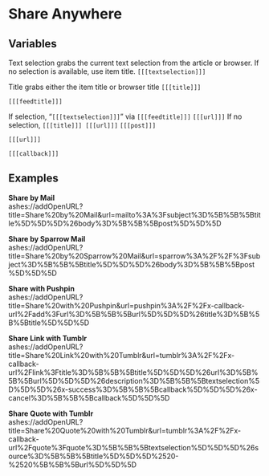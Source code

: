 # Share Anywhere

## Variables

Text selection grabs the current text selection from the article or browser. If no selection is available, use item title.
``[[[textselection]]]``

Title grabs either the item title or browser title
``[[[title]]]``

``[[[feedtitle]]]``

If selection, “``[[[textselection]]]``” via ``[[[feedtitle]]]`` ``[[[url]]]``
If no selection, ``[[[title]]] [[[url]]]``
``[[[post]]]``

``[[[url]]]``

``[[[callback]]]``

## Examples

**Share by Mail**  
ashes://addOpenURL?title=Share%20by%20Mail&url=mailto%3A%3Fsubject%3D%5B%5B%5Btitle%5D%5D%5D%26body%3D%5B%5B%5Bpost%5D%5D%5D

**Share by Sparrow Mail**  
ashes://addOpenURL?title=Share%20by%20Sparrow%20Mail&url=sparrow%3A%2F%2F%3Fsubject%3D%5B%5B%5Btitle%5D%5D%5D%26body%3D%5B%5B%5Bpost%5D%5D%5D

**Share with Pushpin**  
ashes://addOpenURL?title=Share%20with%20Pushpin&url=pushpin%3A%2F%2Fx-callback-url%2Fadd%3Furl%3D%5B%5B%5Burl%5D%5D%5D%26title%3D%5B%5B%5Btitle%5D%5D%5D

**Share Link with Tumblr**  
ashes://addOpenURL?title=Share%20Link%20with%20Tumblr&url=tumblr%3A%2F%2Fx-callback-url%2Flink%3Ftitle%3D%5B%5B%5Btitle%5D%5D%5D%26url%3D%5B%5B%5Burl%5D%5D%5D%26description%3D%5B%5B%5Btextselection%5D%5D%5D%26x-success%3D%5B%5B%5Bcallback%5D%5D%5D%26x-cancel%3D%5B%5B%5Bcallback%5D%5D%5D

**Share Quote with Tumblr**  
ashes://addOpenURL?title=Share%20Quote%20with%20Tumblr&url=tumblr%3A%2F%2Fx-callback-url%2Fquote%3Fquote%3D%5B%5B%5Btextselection%5D%5D%5D%26source%3D%5B%5B%5Btitle%5D%5D%5D%2520-%2520%5B%5B%5Burl%5D%5D%5D